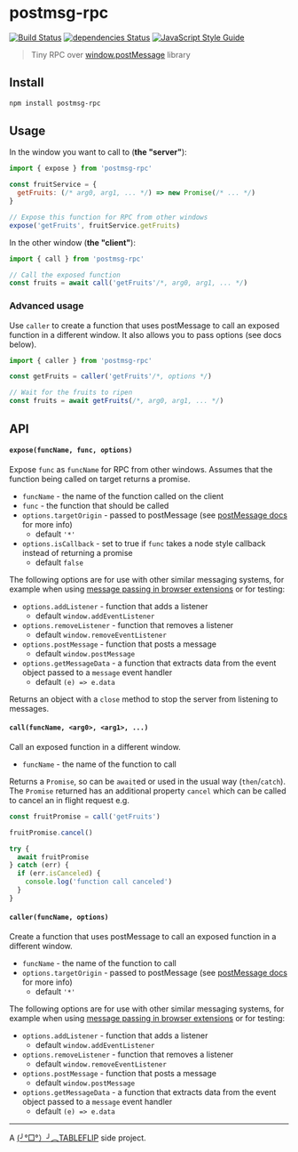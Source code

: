 # postmsg-rpc

[![Build Status](https://travis-ci.org/tableflip/postmsg-rpc.svg?branch=master)](https://travis-ci.org/tableflip/postmsg-rpc) [![dependencies Status](https://david-dm.org/tableflip/postmsg-rpc/status.svg)](https://david-dm.org/tableflip/postmsg-rpc) [![JavaScript Style Guide](https://img.shields.io/badge/code_style-standard-brightgreen.svg)](https://standardjs.com)

> Tiny RPC over [window.postMessage](https://developer.mozilla.org/en-US/docs/Web/API/Window/postMessage) library

## Install

```sh
npm install postmsg-rpc
```

## Usage

In the window you want to call to (**the "server"**):

```js
import { expose } from 'postmsg-rpc'

const fruitService = {
  getFruits: (/* arg0, arg1, ... */) => new Promise(/* ... */)
}

// Expose this function for RPC from other windows
expose('getFruits', fruitService.getFruits)
```

In the other window (**the "client"**):

```js
import { call } from 'postmsg-rpc'

// Call the exposed function
const fruits = await call('getFruits'/*, arg0, arg1, ... */)
```

### Advanced usage

Use `caller` to create a function that uses postMessage to call an exposed function in a different window. It also allows you to pass options (see docs below).

```js
import { caller } from 'postmsg-rpc'

const getFruits = caller('getFruits'/*, options */)

// Wait for the fruits to ripen
const fruits = await getFruits(/*, arg0, arg1, ... */)
```

## API

#### `expose(funcName, func, options)`

Expose `func` as `funcName` for RPC from other windows. Assumes that the function being called on target returns a promise.

* `funcName` - the name of the function called on the client
* `func` - the function that should be called
* `options.targetOrigin` - passed to postMessage (see [postMessage docs](https://developer.mozilla.org/en-US/docs/Web/API/Window/postMessage) for more info)
    * default `'*'`
* `options.isCallback` - set to true if `func` takes a node style callback instead of returning a promise
    * default `false`

The following options are for use with other similar messaging systems, for example when using [message passing in browser extensions](https://developer.chrome.com/extensions/messaging) or for testing:

* `options.addListener` - function that adds a listener
    * default `window.addEventListener`
* `options.removeListener` - function that removes a listener
    * default `window.removeEventListener`
* `options.postMessage` - function that posts a message
    * default `window.postMessage`
* `options.getMessageData` - a function that extracts data from the event object passed to a `message` event handler
    * default `(e) => e.data`

Returns an object with a `close` method to stop the server from listening to messages.

#### `call(funcName, <arg0>, <arg1>, ...)`

Call an exposed function in a different window.

* `funcName` - the name of the function to call

Returns a `Promise`, so can be `await`ed or used in the usual way (`then`/`catch`). The `Promise` returned has an additional property `cancel` which can be called to cancel an in flight request e.g.

```js
const fruitPromise = call('getFruits')

fruitPromise.cancel()

try {
  await fruitPromise
} catch (err) {
  if (err.isCanceled) {
    console.log('function call canceled')
  }
}
```

#### `caller(funcName, options)`

Create a function that uses postMessage to call an exposed function in a different window.

* `funcName` - the name of the function to call
* `options.targetOrigin` - passed to postMessage (see [postMessage docs](https://developer.mozilla.org/en-US/docs/Web/API/Window/postMessage) for more info)
    * default `'*'`

The following options are for use with other similar messaging systems, for example when using [message passing in browser extensions](https://developer.chrome.com/extensions/messaging) or for testing:

* `options.addListener` - function that adds a listener
    * default `window.addEventListener`
* `options.removeListener` - function that removes a listener
    * default `window.removeEventListener`
* `options.postMessage` - function that posts a message
    * default `window.postMessage`
* `options.getMessageData` - a function that extracts data from the event object passed to a `message` event handler
    * default `(e) => e.data`

---
A [(╯°□°）╯︵TABLEFLIP](https://tableflip.io) side project.
